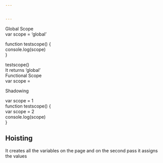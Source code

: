 ```yaml
---


---
```


<p>Global Scope<br>
var scope = ‘global’</p>
<p>function testscope() {<br>
console.log(scope)<br>
}</p>
<p>testscope()<br>
It returns ‘global’<br>
Functional Scope<br>
var scope =</p>
<p>Shadowing</p>
<p>var scope = 1<br>
function testscope() {<br>
var scope = 2<br>
console.log(scope)<br>
}</p>
<h2 id="hoisting">Hoisting</h2>
<p>It creates all the variables on the page and on the second pass it assigns the values</p>

